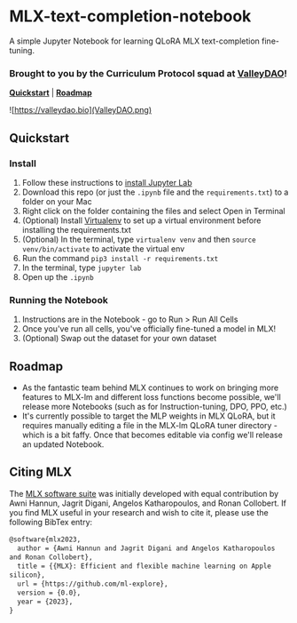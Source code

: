 # MLX-text-completion-notebook
A simple Jupyter Notebook for learning QLoRA MLX text-completion fine-tuning.

### Brought to you by the Curriculum Protocol squad at [ValleyDAO](https://valleydao.bio)!

[**Quickstart**](#quickstart) | [**Roadmap**](#roadmap)

![https://valleydao.bio](ValleyDAO.png)


## Quickstart

### Install
1. Follow these instructions to [install Jupyter Lab](https://jupyter.org/install)
2. Download this repo (or just the `.ipynb` file and the `requirements.txt`) to a folder on your Mac
3. Right click on the folder containing the files and select Open in Terminal
4. (Optional) Install [Virtualenv](https://sourabhbajaj.com/mac-setup/Python/virtualenv.html) to set up a virtual environment before installing the requirements.txt
5. (Optional) In the terminal, type `virtualenv venv` and then `source venv/bin/activate` to activate the virtual env
6. Run the command `pip3 install -r requirements.txt`
7. In the terminal, type `jupyter lab`
8. Open up the `.ipynb`

### Running the Notebook
1. Instructions are in the Notebook - go to Run > Run All Cells
2. Once you've run all cells, you've officially fine-tuned a model in MLX!
3. (Optional) Swap out the dataset for your own dataset


## Roadmap
- As the fantastic team behind MLX continues to work on bringing more features to MLX-lm and different loss functions become possible, we'll release more Notebooks (such as for Instruction-tuning, DPO, PPO, etc.)
- It's currently possible to target the MLP weights in MLX QLoRA, but it requires manually editing a file in the MLX-lm QLoRA tuner directory - which is a bit faffy. Once that becomes editable via config we'll release an updated Notebook.


## Citing MLX

The [MLX software suite](https://github.com/ml-explore/mlx/) was initially developed with equal contribution by Awni
Hannun, Jagrit Digani, Angelos Katharopoulos, and Ronan Collobert. If you find
MLX useful in your research and wish to cite it, please use the following
BibTex entry:

```
@software{mlx2023,
  author = {Awni Hannun and Jagrit Digani and Angelos Katharopoulos and Ronan Collobert},
  title = {{MLX}: Efficient and flexible machine learning on Apple silicon},
  url = {https://github.com/ml-explore},
  version = {0.0},
  year = {2023},
}
```
